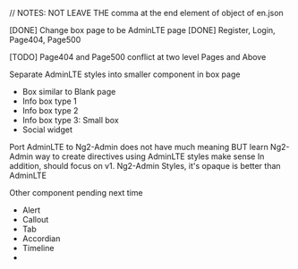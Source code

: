 // NOTES: NOT LEAVE THE comma at the end element of object of en.json

[DONE] Change box page to be AdminLTE page
[DONE] Register, Login, Page404, Page500

[TODO] Page404 and Page500 conflict at two level Pages and Above

Separate AdminLTE styles into smaller component in box page
- Box similar to Blank page
- Info box type 1
- Info box type 2
- Info box type 3: Small box  
- Social widget

Port AdminLTE to Ng2-Admin does not have much meaning
BUT learn Ng2-Admin way to create directives using AdminLTE styles make sense
In addition, should focus on v1. Ng2-Admin Styles, it's opaque is better than AdminLTE

Other component pending next time
- Alert
- Callout
- Tab
- Accordian
- Timeline
-
